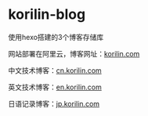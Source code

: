 # korilin-blog

使用hexo搭建的3个博客存储库

网站部署在阿里云，博客网址：[korilin.com](https://korilin.com/)

中文技术博客：[cn.korilin.com](https://cn.korilin.com/)

英文技术博客：[en.korilin.com](https://en.korilin.com/)

日语记录博客：[jp.korilin.com](https://jp.korilin.com/)

